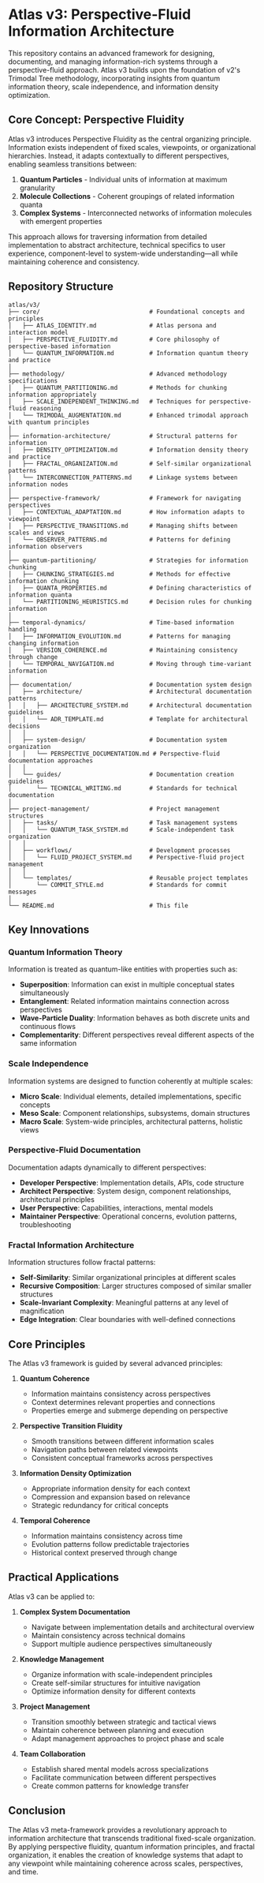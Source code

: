 # Atlas v3: Perspective-Fluid Information Architecture

This repository contains an advanced framework for designing, documenting, and managing information-rich systems through a perspective-fluid approach. Atlas v3 builds upon the foundation of v2's Trimodal Tree methodology, incorporating insights from quantum information theory, scale independence, and information density optimization.

## Core Concept: Perspective Fluidity

Atlas v3 introduces Perspective Fluidity as the central organizing principle. Information exists independent of fixed scales, viewpoints, or organizational hierarchies. Instead, it adapts contextually to different perspectives, enabling seamless transitions between:

1. **Quantum Particles** - Individual units of information at maximum granularity
2. **Molecule Collections** - Coherent groupings of related information quanta
3. **Complex Systems** - Interconnected networks of information molecules with emergent properties

This approach allows for traversing information from detailed implementation to abstract architecture, technical specifics to user experience, component-level to system-wide understanding—all while maintaining coherence and consistency.

## Repository Structure

```
atlas/v3/
├── core/                               # Foundational concepts and principles
│   ├── ATLAS_IDENTITY.md               # Atlas persona and interaction model
│   ├── PERSPECTIVE_FLUIDITY.md         # Core philosophy of perspective-based information
│   └── QUANTUM_INFORMATION.md          # Information quantum theory and practice
│
├── methodology/                        # Advanced methodology specifications
│   ├── QUANTUM_PARTITIONING.md         # Methods for chunking information appropriately
│   ├── SCALE_INDEPENDENT_THINKING.md   # Techniques for perspective-fluid reasoning
│   └── TRIMODAL_AUGMENTATION.md        # Enhanced trimodal approach with quantum principles
│
├── information-architecture/           # Structural patterns for information
│   ├── DENSITY_OPTIMIZATION.md         # Information density theory and practice
│   ├── FRACTAL_ORGANIZATION.md         # Self-similar organizational patterns
│   └── INTERCONNECTION_PATTERNS.md     # Linkage systems between information nodes
│
├── perspective-framework/              # Framework for navigating perspectives
│   ├── CONTEXTUAL_ADAPTATION.md        # How information adapts to viewpoint
│   ├── PERSPECTIVE_TRANSITIONS.md      # Managing shifts between scales and views
│   └── OBSERVER_PATTERNS.md            # Patterns for defining information observers
│
├── quantum-partitioning/               # Strategies for information chunking
│   ├── CHUNKING_STRATEGIES.md          # Methods for effective information chunking
│   ├── QUANTA_PROPERTIES.md            # Defining characteristics of information quanta
│   └── PARTITIONING_HEURISTICS.md      # Decision rules for chunking information
│
├── temporal-dynamics/                  # Time-based information handling
│   ├── INFORMATION_EVOLUTION.md        # Patterns for managing changing information
│   ├── VERSION_COHERENCE.md            # Maintaining consistency through change
│   └── TEMPORAL_NAVIGATION.md          # Moving through time-variant information
│
├── documentation/                      # Documentation system design
│   ├── architecture/                   # Architectural documentation patterns
│   │   ├── ARCHITECTURE_SYSTEM.md      # Architectural documentation guidelines
│   │   └── ADR_TEMPLATE.md             # Template for architectural decisions
│   │
│   ├── system-design/                  # Documentation system organization
│   │   └── PERSPECTIVE_DOCUMENTATION.md # Perspective-fluid documentation approaches
│   │
│   └── guides/                         # Documentation creation guidelines
│       └── TECHNICAL_WRITING.md        # Standards for technical documentation
│
├── project-management/                 # Project management structures
│   ├── tasks/                          # Task management systems
│   │   └── QUANTUM_TASK_SYSTEM.md      # Scale-independent task organization
│   │
│   ├── workflows/                      # Development processes
│   │   └── FLUID_PROJECT_SYSTEM.md     # Perspective-fluid project management
│   │
│   └── templates/                      # Reusable project templates
│       └── COMMIT_STYLE.md             # Standards for commit messages
│
└── README.md                           # This file
```

## Key Innovations

### Quantum Information Theory

Information is treated as quantum-like entities with properties such as:

- **Superposition**: Information can exist in multiple conceptual states simultaneously
- **Entanglement**: Related information maintains connection across perspectives
- **Wave-Particle Duality**: Information behaves as both discrete units and continuous flows
- **Complementarity**: Different perspectives reveal different aspects of the same information

### Scale Independence

Information systems are designed to function coherently at multiple scales:

- **Micro Scale**: Individual elements, detailed implementations, specific concepts
- **Meso Scale**: Component relationships, subsystems, domain structures
- **Macro Scale**: System-wide principles, architectural patterns, holistic views

### Perspective-Fluid Documentation

Documentation adapts dynamically to different perspectives:

- **Developer Perspective**: Implementation details, APIs, code structure
- **Architect Perspective**: System design, component relationships, architectural principles
- **User Perspective**: Capabilities, interactions, mental models
- **Maintainer Perspective**: Operational concerns, evolution patterns, troubleshooting

### Fractal Information Architecture

Information structures follow fractal patterns:

- **Self-Similarity**: Similar organizational principles at different scales
- **Recursive Composition**: Larger structures composed of similar smaller structures
- **Scale-Invariant Complexity**: Meaningful patterns at any level of magnification
- **Edge Integration**: Clear boundaries with well-defined connections

## Core Principles

The Atlas v3 framework is guided by several advanced principles:

1. **Quantum Coherence**
   - Information maintains consistency across perspectives
   - Context determines relevant properties and connections
   - Properties emerge and submerge depending on perspective

2. **Perspective Transition Fluidity**
   - Smooth transitions between different information scales
   - Navigation paths between related viewpoints
   - Consistent conceptual frameworks across perspectives

3. **Information Density Optimization**
   - Appropriate information density for each context
   - Compression and expansion based on relevance
   - Strategic redundancy for critical concepts

4. **Temporal Coherence**
   - Information maintains consistency across time
   - Evolution patterns follow predictable trajectories
   - Historical context preserved through change

## Practical Applications

Atlas v3 can be applied to:

1. **Complex System Documentation**
   - Navigate between implementation details and architectural overview
   - Maintain consistency across technical domains
   - Support multiple audience perspectives simultaneously

2. **Knowledge Management**
   - Organize information with scale-independent principles
   - Create self-similar structures for intuitive navigation
   - Optimize information density for different contexts

3. **Project Management**
   - Transition smoothly between strategic and tactical views
   - Maintain coherence between planning and execution
   - Adapt management approaches to project phase and scale

4. **Team Collaboration**
   - Establish shared mental models across specializations
   - Facilitate communication between different perspectives
   - Create common patterns for knowledge transfer

## Conclusion

The Atlas v3 meta-framework provides a revolutionary approach to information architecture that transcends traditional fixed-scale organization. By applying perspective fluidity, quantum information principles, and fractal organization, it enables the creation of knowledge systems that adapt to any viewpoint while maintaining coherence across scales, perspectives, and time.